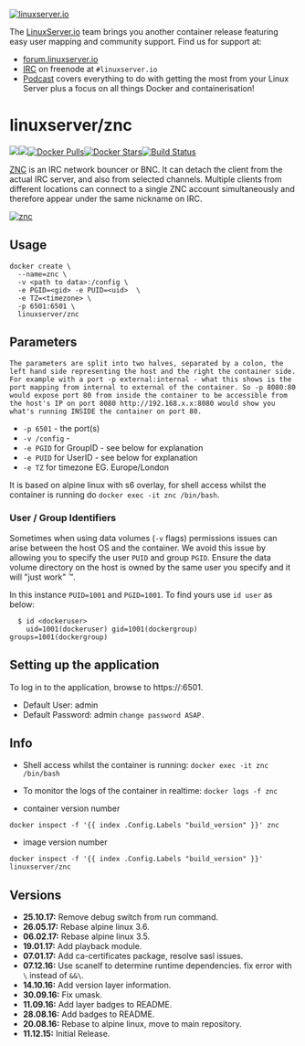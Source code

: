 [linuxserverurl]: https://linuxserver.io
[forumurl]: https://forum.linuxserver.io
[ircurl]: https://www.linuxserver.io/irc/
[podcasturl]: https://www.linuxserver.io/podcast/
[appurl]: http://wiki.znc.in/ZNC
[hub]: https://hub.docker.com/r/linuxserver/znc/

[![linuxserver.io](https://raw.githubusercontent.com/linuxserver/docker-templates/master/linuxserver.io/img/linuxserver_medium.png)][linuxserverurl]

The [LinuxServer.io][linuxserverurl] team brings you another container release featuring easy user mapping and community support. Find us for support at:
* [forum.linuxserver.io][forumurl]
* [IRC][ircurl] on freenode at `#linuxserver.io`
* [Podcast][podcasturl] covers everything to do with getting the most from your Linux Server plus a focus on all things Docker and containerisation!

# linuxserver/znc
[![](https://images.microbadger.com/badges/version/linuxserver/znc.svg)](https://microbadger.com/images/linuxserver/znc "Get your own version badge on microbadger.com")[![](https://images.microbadger.com/badges/image/linuxserver/znc.svg)](https://microbadger.com/images/linuxserver/znc "Get your own image badge on microbadger.com")[![Docker Pulls](https://img.shields.io/docker/pulls/linuxserver/znc.svg)][hub][![Docker Stars](https://img.shields.io/docker/stars/linuxserver/znc.svg)][hub][![Build Status](https://ci.linuxserver.io/buildStatus/icon?job=Docker-Builders/x86-64/x86-64-znc)](https://ci.linuxserver.io/job/Docker-Builders/job/x86-64/job/x86-64-znc/)

[ZNC][appurl] is an IRC network bouncer or BNC. It can detach the client from the actual IRC server, and also from selected channels. Multiple clients from different locations can connect to a single ZNC account simultaneously and therefore appear under the same nickname on IRC.

[![znc](http://wiki.znc.in/resources/assets/wiki.png)][appurl]

## Usage

```
docker create \
  --name=znc \
  -v <path to data>:/config \
  -e PGID=<gid> -e PUID=<uid>  \
  -e TZ=<timezone> \
  -p 6501:6501 \
  linuxserver/znc
```

## Parameters

`The parameters are split into two halves, separated by a colon, the left hand side representing the host and the right the container side. 
For example with a port -p external:internal - what this shows is the port mapping from internal to external of the container.
So -p 8080:80 would expose port 80 from inside the container to be accessible from the host's IP on port 8080
http://192.168.x.x:8080 would show you what's running INSIDE the container on port 80.`


* `-p 6501` - the port(s)
* `-v /config` -
* `-e PGID` for GroupID - see below for explanation
* `-e PUID` for UserID - see below for explanation
* `-e TZ` for timezone EG. Europe/London

It is based on alpine linux with s6 overlay, for shell access whilst the container is running do `docker exec -it znc /bin/bash`.


### User / Group Identifiers

Sometimes when using data volumes (`-v` flags) permissions issues can arise between the host OS and the container. We avoid this issue by allowing you to specify the user `PUID` and group `PGID`. Ensure the data volume directory on the host is owned by the same user you specify and it will "just work" ™.

In this instance `PUID=1001` and `PGID=1001`. To find yours use `id user` as below:

```
  $ id <dockeruser>
    uid=1001(dockeruser) gid=1001(dockergroup) groups=1001(dockergroup)
```

## Setting up the application

To log in to the application, browse to https://<hostip>:6501.

* Default User: admin
* Default Password: admin
`change password ASAP.`

## Info

* Shell access whilst the container is running: `docker exec -it znc /bin/bash`
* To monitor the logs of the container in realtime: `docker logs -f znc`


* container version number 

`docker inspect -f '{{ index .Config.Labels "build_version" }}' znc`

* image version number

`docker inspect -f '{{ index .Config.Labels "build_version" }}' linuxserver/znc`

## Versions

+ **25.10.17:** Remove debug switch from run command.
+ **26.05.17:** Rebase alpine linux 3.6.
+ **06.02.17:** Rebase alpine linux 3.5.
+ **19.01.17:** Add playback module.
+ **07.01.17:** Add ca-certificates package, resolve sasl issues.
+ **07.12.16:** Use scanelf to determine runtime dependencies.
fix error with `\` instead of `&&\`.
+ **14.10.16:** Add version layer information.
+ **30.09.16:** Fix umask.
+ **11.09.16:** Add layer badges to README.
+ **28.08.16:** Add badges to README.
+ **20.08.16:** Rebase to alpine linux,
move to main repository.
+ **11.12.15:** Initial Release.
